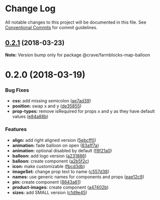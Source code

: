 # Change Log

All notable changes to this project will be documented in this file.
See [Conventional Commits](https://conventionalcommits.org) for commit guidelines.

<a name="0.2.1"></a>
## [0.2.1](https://github.com/CraveFood/farmblocks/compare/@crave/farmblocks-map-balloon@0.2.0...@crave/farmblocks-map-balloon@0.2.1) (2018-03-23)




**Note:** Version bump only for package @crave/farmblocks-map-balloon

<a name="0.2.0"></a>
# 0.2.0 (2018-03-19)


### Bug Fixes

* **css:** add missing semicolon ([ae7ad39](https://github.com/CraveFood/farmblocks/commit/ae7ad39))
* **position:** swap x and y ([de35855](https://github.com/CraveFood/farmblocks/commit/de35855))
* **prop-types:** remove isRequired for props x and y as they have default values ([e84a88b](https://github.com/CraveFood/farmblocks/commit/e84a88b))


### Features

* **align:** add right aligned version ([5ebcff0](https://github.com/CraveFood/farmblocks/commit/5ebcff0))
* **animation:** fade balloon on open ([83a1f7a](https://github.com/CraveFood/farmblocks/commit/83a1f7a))
* **animation:** optional disabled by default ([f8f21a0](https://github.com/CraveFood/farmblocks/commit/f8f21a0))
* **balloon:** add logo version ([a231886](https://github.com/CraveFood/farmblocks/commit/a231886))
* **balloon:** create component ([a2b5f2c](https://github.com/CraveFood/farmblocks/commit/a2b5f2c))
* **icon:** make customizable ([fbcd3db](https://github.com/CraveFood/farmblocks/commit/fbcd3db))
* **imageSet:** change prop text to name ([c557d38](https://github.com/CraveFood/farmblocks/commit/c557d38))
* **names:** use generic names for components and props ([eae12c9](https://github.com/CraveFood/farmblocks/commit/eae12c9))
* **pin:** create component ([8643a61](https://github.com/CraveFood/farmblocks/commit/8643a61))
* **product-images:** create component ([a47402b](https://github.com/CraveFood/farmblocks/commit/a47402b))
* **sizes:** add SMALL version ([c1d9e45](https://github.com/CraveFood/farmblocks/commit/c1d9e45))
